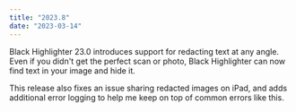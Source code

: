 ```yaml
---
title: "2023.8"
date: "2023-03-14"
---
```


Black Highlighter 23.0 introduces support for redacting text at any angle. Even if you didn't get the perfect scan or photo, Black Highlighter can now find text in your image and hide it. 

This release also fixes an issue sharing redacted images on iPad, and adds additional error logging to help me keep on top of common errors like this.
